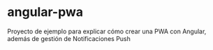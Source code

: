 # angular-pwa

Proyecto de ejemplo para explicar cómo crear una PWA con Angular, además de gestión de Notificaciones Push